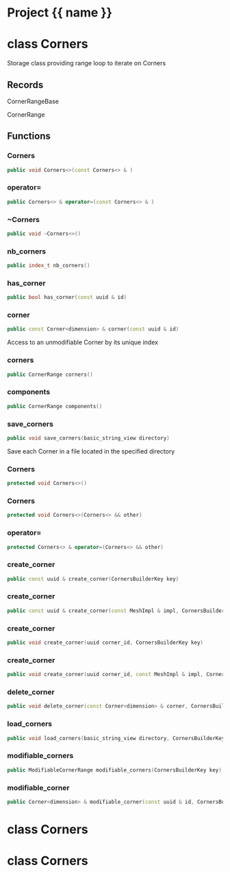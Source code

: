 <script setup>
import {useRoute} from 'vitepress'
const {path} = useRoute()
const tokens = path.split('/')
const words = tokens[2].split('-');
for (let i = 0; i < words.length; i++) {
    words[i] = words[i].charAt(0).toUpperCase() + words[i].slice(1);
    words[i] = words[i].replace('geode', 'Geode')
}
const name = words.join('-');
</script>
# Project {{ name }}

# class Corners


 Storage class providing range loop to iterate on Corners



## Records

CornerRangeBase

CornerRange



## Functions

### Corners

```cpp
public void Corners<>(const Corners<> & )
```


### operator=

```cpp
public Corners<> & operator=(const Corners<> & )
```


### ~Corners

```cpp
public void ~Corners<>()
```


### nb_corners

```cpp
public index_t nb_corners()
```


### has_corner

```cpp
public bool has_corner(const uuid & id)
```


### corner

```cpp
public const Corner<dimension> & corner(const uuid & id)
```


 Access to an unmodifiable Corner by its unique index

### corners

```cpp
public CornerRange corners()
```


### components

```cpp
public CornerRange components()
```


### save_corners

```cpp
public void save_corners(basic_string_view directory)
```


 Save each Corner in a file located in the specified directory

### Corners

```cpp
protected void Corners<>()
```


### Corners

```cpp
protected void Corners<>(Corners<> && other)
```


### operator=

```cpp
protected Corners<> & operator=(Corners<> && other)
```


### create_corner

```cpp
public const uuid & create_corner(CornersBuilderKey key)
```


### create_corner

```cpp
public const uuid & create_corner(const MeshImpl & impl, CornersBuilderKey key)
```


### create_corner

```cpp
public void create_corner(uuid corner_id, CornersBuilderKey key)
```


### create_corner

```cpp
public void create_corner(uuid corner_id, const MeshImpl & impl, CornersBuilderKey key)
```


### delete_corner

```cpp
public void delete_corner(const Corner<dimension> & corner, CornersBuilderKey key)
```


### load_corners

```cpp
public void load_corners(basic_string_view directory, CornersBuilderKey key)
```


### modifiable_corners

```cpp
public ModifiableCornerRange modifiable_corners(CornersBuilderKey key)
```


### modifiable_corner

```cpp
public Corner<dimension> & modifiable_corner(const uuid & id, CornersBuilderKey key)
```




# class Corners


# class Corners


